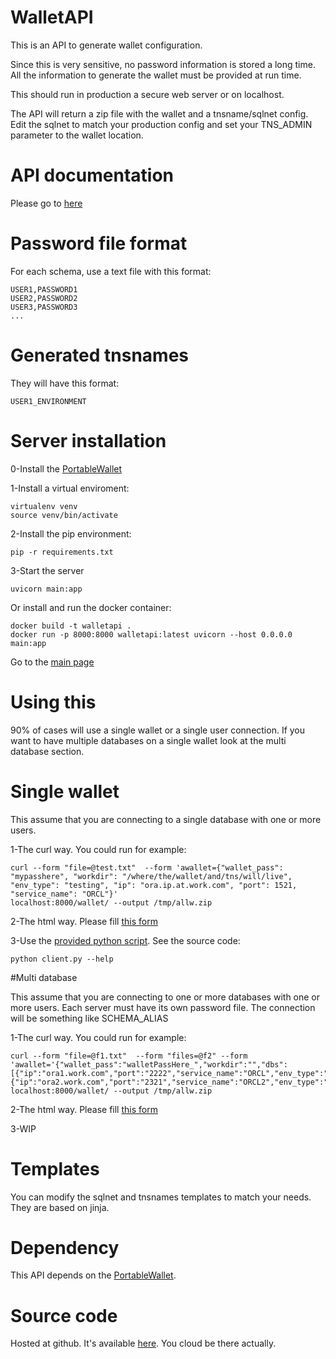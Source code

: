 # WalletAPI

This is an API to generate wallet configuration. 

Since this is very sensitive, no password information is stored a long time.
All the information to generate the wallet must be provided at run time.

This should run in production a secure web server or on localhost.

The API will return a zip file with the wallet and a tnsname/sqlnet config. Edit the sqlnet to match your production config and set your TNS_ADMIN parameter to the wallet location.

# API documentation
Please go to [here](/docs)

# Password file format
For each schema, use a text file with this format:

    USER1,PASSWORD1
    USER2,PASSWORD2
    USER3,PASSWORD3
    ...

# Generated tnsnames
They will have this format:

    USER1_ENVIRONMENT

# Server installation

0-Install the [PortableWallet](https://github.com/MauroCL75/PortableWallet)

1-Install a virtual enviroment:

    virtualenv venv
    source venv/bin/activate

2-Install the pip environment:

    pip -r requirements.txt

3-Start the server

    uvicorn main:app

Or install and run the docker container:

    docker build -t walletapi .
    docker run -p 8000:8000 walletapi:latest uvicorn --host 0.0.0.0 main:app

Go to the [main page](http://localhost:8000)

# Using this

90% of cases will use a single wallet or a single user connection. If you want to have multiple databases on a single wallet look at the multi database section.

# Single wallet

This assume that you are connecting to a single database with one or more users.

1-The curl way. You could run for example:

    curl --form "file=@test.txt"  --form 'awallet={"wallet_pass": "mypasshere", "workdir": "/where/the/wallet/and/tns/will/live", "env_type": "testing", "ip": "ora.ip.at.work.com", "port": 1521, "service_name": "ORCL"}'
    localhost:8000/wallet/ --output /tmp/allw.zip

2-The html way. Please fill [this form](/form)

3-Use the [provided python script](https://github.com/MauroCL75/WalletApi/raw/main/client.py). See the source code:

    python client.py --help

#Multi database

This assume that you are connecting to  one or more databases with one or more users. Each server must have its own password file. The connection will be something like
    SCHEMA_ALIAS

1-The curl way. You could run for example:

    curl --form "file=@f1.txt"  --form "files=@f2" --form 'awallet='{"wallet_pass":"walletPassHere_","workdir":"","dbs":[{"ip":"ora1.work.com","port":"2222","service_name":"ORCL","env_type":"db1"},{"ip":"ora2.work.com","port":"2321","service_name":"ORCL2","env_type":"db2"}]}
    localhost:8000/wallet/ --output /tmp/allw.zip

2-The html way. Please fill [this form](/form.multi)

3-WIP

# Templates

You can modify the sqlnet and tnsnames templates to match your needs. They are based on jinja.

# Dependency

This API depends on the [PortableWallet](https://github.com/MauroCL75/PortableWallet).

# Source code

Hosted at github. It's available [here](https://github.com/MauroCL75/WalletApi). You cloud be there actually.
